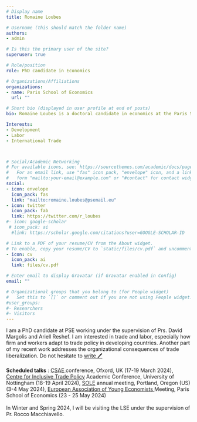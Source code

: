 ```yaml
---
# Display name
title: Romaine Loubes

# Username (this should match the folder name)
authors:
- admin

# Is this the primary user of the site?
superuser: true

# Role/position
role: PhD candidate in Economics

# Organizations/Affiliations
organizations:
- name: Paris School of Economics
  url: ""

# Short bio (displayed in user profile at end of posts)
bio: Romaine Loubes is a doctoral candidate in economics at the Paris School of Economics, working in trade, labor and development. 

Interests:
- Development 
- Labor 
- International Trade



# Social/Academic Networking
# For available icons, see: https://sourcethemes.com/academic/docs/page-builder/#icons
#   For an email link, use "fas" icon pack, "envelope" icon, and a link in the
#   form "mailto:your-email@example.com" or "#contact" for contact widget.
social:
- icon: envelope
  icon_pack: fas
  link: "mailto:romaine.loubes@psemail.eu"
- icon: twitter
  icon_pack: fab
  link: https://twitter.com/r_loubes
#- icon: google-scholar
 # icon_pack: ai
  #link: https://scholar.google.com/citations?user=GOOGLE-SCHOLAR-ID

# Link to a PDF of your resume/CV from the About widget.
# To enable, copy your resume/CV to `static/files/cv.pdf` and uncomment the lines below.
- icon: cv
  icon_pack: ai
  link: files/cv.pdf

# Enter email to display Gravatar (if Gravatar enabled in Config)
email: ""

# Organizational groups that you belong to (for People widget)
#   Set this to `[]` or comment out if you are not using People widget.
#user_groups:
#- Researchers
#- Visitors
---
```


I am a PhD candidate at PSE working under the supervision of Prs. David Margolis and Ariell Reshef. I am interested in trade and labor, especially how firm and workers adapt to trade policy in developing countries. Another part of my recent work addresses the organizational consequences of trade liberalization. Do not hesitate to <a href = mailto:romaine.loubes@psemail.eu></u>write :pen:</a></u> <br> <br>
**Scheduled talks** : <a href = https://www.csae.ox.ac.uk/ ></u> CSAE </a></u>conference, Ofxord, UK (17-19 March 2024), <a href= https://citp.ac.uk/academic-conference ></u> Centre for Inclusive Trade Policy</a></u> Academic Conference, University of Nottingham (18-19 April 2024), <a href = https://www.sole-jole.org/upcoming-meeting ></u> SOLE</a></u> annual meeting, Portland, Oregon (US) (3-4 May 2024), <a href=https://www.eaye.info/eayeam/2024-edition ></u> European Association of Young Economists </a></u> Meeting, Paris School of Economics (23 - 25 May 2024) <br> <br> 
In Winter and Spring 2024, I will be visiting the LSE under the supervision of Pr. Rocco Macchiavello. 
